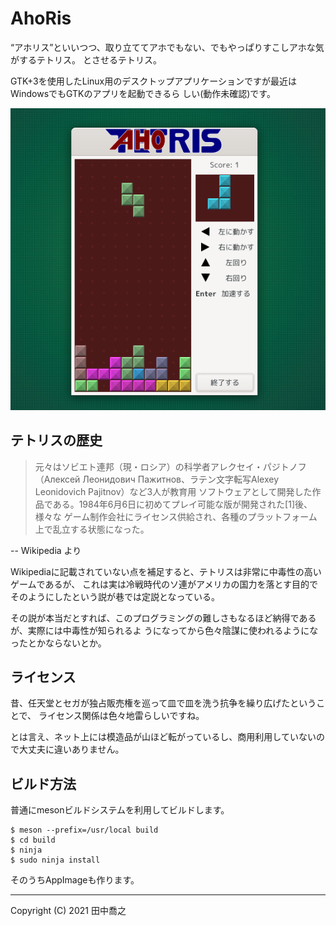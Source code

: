 AhoRis
====================================================================================================
“アホリス”といいつつ、取り立ててアホでもない、でもやっぱりすこしアホな気がするテトリス。
とさせるテトリス。

GTK+3を使用したLinux用のデスクトップアプリケーションですが最近はWindowsでもGTKのアプリを起動できるら
しい(動作未確認)です。

![画像](docs/images/screenshot-1.png)

テトリスの歴史
----------------------------------------------------------------------------------------------------
> 元々はソビエト連邦（現・ロシア）の科学者アレクセイ・パジトノフ（Алексей
> Леонидович Пажитнов、ラテン文字転写Alexey Leonidovich Pajitnov）など3人が教育用
> ソフトウェアとして開発した作品である。1984年6月6日に初めてプレイ可能な版が開発された[1]後、様々な
> ゲーム制作会社にライセンス供給され、各種のプラットフォーム上で乱立する状態になった。

-- Wikipedia より

Wikipediaに記載されていない点を補足すると、テトリスは非常に中毒性の高いゲームであるが、
これは実は冷戦時代のソ連がアメリカの国力を落とす目的でそのようにしたという説が巷では定説となっている。

その説が本当だとすれば、このプログラミングの難しさもなるほど納得であるが、実際には中毒性が知られるよ
うになってから色々陰謀に使われるようになったとかならないとか。

ライセンス
----------------------------------------------------------------------------------------------------
昔、任天堂とセガが独占販売権を巡って皿で皿を洗う抗争を繰り広げたということで、
ライセンス関係は色々地雷らしいですね。

とは言え、ネット上には模造品が山ほど転がっているし、商用利用していないので大丈夫に違いありません。

ビルド方法
----------------------------------------------------------------------------------------------------
普通にmesonビルドシステムを利用してビルドします。

    $ meson --prefix=/usr/local build
	$ cd build
	$ ninja
	$ sudo ninja install

そのうちAppImageも作ります。

----------------------------------------------------------------------------------------------------

Copyright (C) 2021 田中喬之
